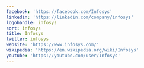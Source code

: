 ```yaml
---
facebook: 'https://facebook.com/Infosys'
linkedin: 'https://linkedin.com/company/infosys'
logohandle: infosys
sort: infosys
title: Infosys
twitter: infosys
website: 'https://www.infosys.com/'
wikipedia: 'https://en.wikipedia.org/wiki/Infosys'
youtube: 'https://youtube.com/user/Infosys'
---
```

